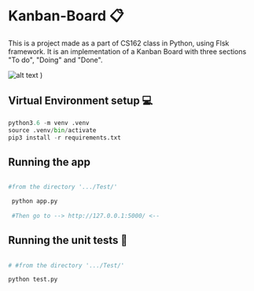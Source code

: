 # Kanban-Board 📋

This is a project made as a part of CS162 class in Python, using Flsk framework. It is an implementation of a Kanban Board with three sections "To do", "Doing" and "Done". 

![alt text](https://user-images.githubusercontent.com/23430375/54442584-a63ab600-471d-11e9-8d43-a8377cd64746.png)
)

## Virtual Environment setup 💻

```python
python3.6 -m venv .venv
source .venv/bin/activate
pip3 install -r requirements.txt
```

## Running the app 
```python

#from the directory '.../Test/'

 python app.py
 
 #Then go to --> http://127.0.0.1:5000/ <--
 ```
 
 ## Running the unit tests 📝
 
 ```python
 
 # #from the directory '.../Test/'
 
 python test.py
 ```
  
